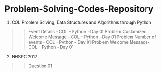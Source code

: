 # Problem-Solving-Codes-Repository

1. COL Problem Solving, Data Structures and Algorithms through Python
>> Event Details - COL - Python - Day 01
>> Problem Customized Welcome Message - COL - Python - Day 01
>> Problem Number of events - COL - Python - Day 01
> Problem Welcome Message- COL - Python - Day 01


2. NHSPC 2017
>> Question 01
